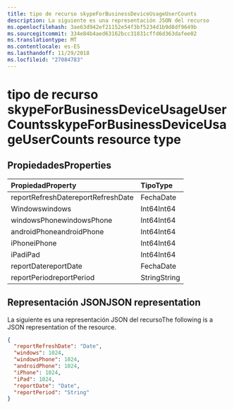 ```yaml
---
title: tipo de recurso skypeForBusinessDeviceUsageUserCounts
description: La siguiente es una representación JSON del recurso
ms.openlocfilehash: 3ae63d942ef21152e54f3bf5234d1b9d8df9649b
ms.sourcegitcommit: 334e84b4aed63162bcc31831cffd6d363dafee02
ms.translationtype: MT
ms.contentlocale: es-ES
ms.lasthandoff: 11/29/2018
ms.locfileid: "27084783"
---
```

# <a name="skypeforbusinessdeviceusageusercounts-resource-type"></a><span data-ttu-id="49af5-103">tipo de recurso skypeForBusinessDeviceUsageUserCounts</span><span class="sxs-lookup"><span data-stu-id="49af5-103">skypeForBusinessDeviceUsageUserCounts resource type</span></span>

## <a name="properties"></a><span data-ttu-id="49af5-104">Propiedades</span><span class="sxs-lookup"><span data-stu-id="49af5-104">Properties</span></span>

| <span data-ttu-id="49af5-105">Propiedad</span><span class="sxs-lookup"><span data-stu-id="49af5-105">Property</span></span>          | <span data-ttu-id="49af5-106">Tipo</span><span class="sxs-lookup"><span data-stu-id="49af5-106">Type</span></span>   |
| :---------------- | :----- |
| <span data-ttu-id="49af5-107">reportRefreshDate</span><span class="sxs-lookup"><span data-stu-id="49af5-107">reportRefreshDate</span></span> | <span data-ttu-id="49af5-108">Fecha</span><span class="sxs-lookup"><span data-stu-id="49af5-108">Date</span></span>   |
| <span data-ttu-id="49af5-109">Windows</span><span class="sxs-lookup"><span data-stu-id="49af5-109">windows</span></span>           | <span data-ttu-id="49af5-110">Int64</span><span class="sxs-lookup"><span data-stu-id="49af5-110">Int64</span></span>  |
| <span data-ttu-id="49af5-111">windowsPhone</span><span class="sxs-lookup"><span data-stu-id="49af5-111">windowsPhone</span></span>      | <span data-ttu-id="49af5-112">Int64</span><span class="sxs-lookup"><span data-stu-id="49af5-112">Int64</span></span>  |
| <span data-ttu-id="49af5-113">androidPhone</span><span class="sxs-lookup"><span data-stu-id="49af5-113">androidPhone</span></span>      | <span data-ttu-id="49af5-114">Int64</span><span class="sxs-lookup"><span data-stu-id="49af5-114">Int64</span></span>  |
| <span data-ttu-id="49af5-115">iPhone</span><span class="sxs-lookup"><span data-stu-id="49af5-115">iPhone</span></span>            | <span data-ttu-id="49af5-116">Int64</span><span class="sxs-lookup"><span data-stu-id="49af5-116">Int64</span></span>  |
| <span data-ttu-id="49af5-117">iPad</span><span class="sxs-lookup"><span data-stu-id="49af5-117">iPad</span></span>              | <span data-ttu-id="49af5-118">Int64</span><span class="sxs-lookup"><span data-stu-id="49af5-118">Int64</span></span>  |
| <span data-ttu-id="49af5-119">reportDate</span><span class="sxs-lookup"><span data-stu-id="49af5-119">reportDate</span></span>        | <span data-ttu-id="49af5-120">Fecha</span><span class="sxs-lookup"><span data-stu-id="49af5-120">Date</span></span>   |
| <span data-ttu-id="49af5-121">reportPeriod</span><span class="sxs-lookup"><span data-stu-id="49af5-121">reportPeriod</span></span>      | <span data-ttu-id="49af5-122">String</span><span class="sxs-lookup"><span data-stu-id="49af5-122">String</span></span> |

## <a name="json-representation"></a><span data-ttu-id="49af5-123">Representación JSON</span><span class="sxs-lookup"><span data-stu-id="49af5-123">JSON representation</span></span>

<span data-ttu-id="49af5-124">La siguiente es una representación JSON del recurso</span><span class="sxs-lookup"><span data-stu-id="49af5-124">The following is a JSON representation of the resource.</span></span>

<!-- {
  "blockType": "resource",
  "@odata.type": "microsoft.graph.skypeForBusinessDeviceUsageUserCounts"
} -->

```json
{
  "reportRefreshDate": "Date", 
  "windows": 1024, 
  "windowsPhone": 1024, 
  "androidPhone": 1024, 
  "iPhone": 1024, 
  "iPad": 1024, 
  "reportDate": "Date", 
  "reportPeriod": "String"
}
```
